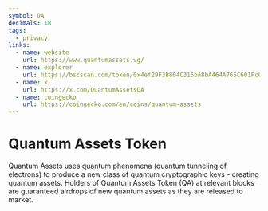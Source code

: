 ```yaml
---
symbol: QA
decimals: 18
tags:
  - privacy
links:
  - name: website
    url: https://www.quantumassets.vg/
  - name: explorer
    url: https://bscscan.com/token/0x4ef29F3B804C316bA8bA464A765C601Fc092a2e9
  - name: x
    url: https://x.com/QuantumAssetsQA
  - name: coingecko
    url: https://coingecko.com/en/coins/quantum-assets
---
```


# Quantum Assets Token

Quantum Assets uses quantum phenomena (quantum tunneling of electrons) to produce a new class of quantum cryptographic keys - creating quantum assets. Holders of Quantum Assets Token (QA) at relevant blocks are guaranteed airdrops of new quantum assets as they are released to market.
